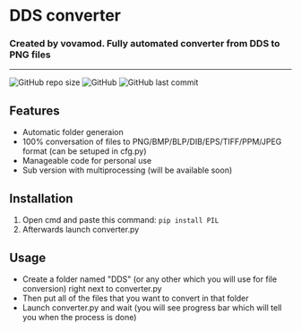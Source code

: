 # DDS converter
### Created by vovamod. Fully automated converter from DDS to PNG files

---
![GitHub repo size](https://img.shields.io/github/repo-size/vovamod/DDS-converter)
![GitHub](https://img.shields.io/github/license/vovamod/DDS-converter)
![GitHub last commit](https://img.shields.io/github/last-commit/vovamod/DDS-converter)
## Features

* Automatic folder generaion
* 100% conversation of files to PNG/BMP/BLP/DIB/EPS/TIFF/PPM/JPEG format (can be setuped in cfg.py)
* Manageable code for personal use
* Sub version with multiprocessing (will be available soon)


Installation
---
1. Open cmd and paste this command: `pip install PIL`
2. Afterwards launch converter.py


Usage
---
* Create a folder named "DDS" (or any other which you will use for file conversion) right next to converter.py
* Then put all of the files that you want to convert in that folder
* Launch converter.py and wait (you will see progress bar which will tell you when the process is done)

